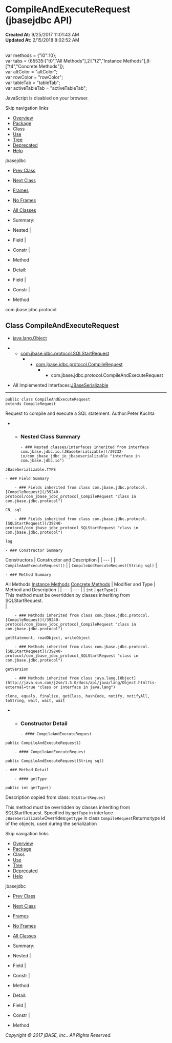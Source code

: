 # CompileAndExecuteRequest (jbasejdbc   API)

**Created At:** 9/25/2017 11:01:43 AM  
**Updated At:** 2/15/2018 8:02:52 AM  

<!--<br>    try {<br>        if (location.href.indexOf('is-external=true') == -1) {<br>            parent.document.title="CompileAndExecuteRequest (jbasejdbc   API)";<br>        }<br>    }<br>    catch(err) {<br>    }<br>//--><br>var methods = {"i0":10};<br>var tabs = {65535:["t0","All Methods"],2:["t2","Instance Methods"],8:["t4","Concrete Methods"]};<br>var altColor = "altColor";<br>var rowColor = "rowColor";<br>var tableTab = "tableTab";<br>var activeTableTab = "activeTableTab";
JavaScript is disabled on your browser.

Skip navigation links

- [Overview](../../../../overview-summary.html)
- [Package](/39240-protocol/com_jbase_jdbc_protocol_package-summary)
- Class
- [Use](/39241-class-use/com_jbase_jdbc_protocol_class-use_compileandexecuterequest)
- [Tree](/39240-protocol/com_jbase_jdbc_protocol_package-tree)
- [Deprecated](../../../../deprecated-list.html)
- [Help](../../../../help-doc.html)


jbasejdbc <br>

- [Prev Class](/39240-protocol/com_jbase_jdbc_protocol_CallSubroutineRequest "class in com.jbase.jdbc.protocol")
- [Next Class](/39240-protocol/com_jbase_jdbc_protocol_CompileRequest "class in com.jbase.jdbc.protocol")


- [Frames](../../../../index.html?com/jbase/jdbc/protocol//39240-protocol/com_jbase_jdbc_protocol_CompileAndExecuteRequest)
- [No Frames](/39240-protocol/com_jbase_jdbc_protocol_CompileAndExecuteRequest)


- [All Classes](../../../../allclasses-noframe.html)


<!--<br>  allClassesLink = document.getElementById("allclasses\_navbar\_top");<br>  if(window==top) {<br>    allClassesLink.style.display = "block";<br>  }<br>  else {<br>    allClassesLink.style.display = "none";<br>  }<br>  //-->

- Summary:
- Nested |
- Field |
- Constr |
- Method


- Detail:
- Field |
- Constr |
- Method

com.jbase.jdbc.protocol

## Class CompileAndExecuteRequest

- [java.lang.Object](http://java.sun.com/j2se/1.5.0/docs/api/java/lang/Object.html?is-external=true "class or interface in java.lang")
- - [com.jbase.jdbc.protocol.SQLStartRequest](/39240-protocol/com_jbase_jdbc_protocol_SQLStartRequest "class in com.jbase.jdbc.protocol")
    - - [com.jbase.jdbc.protocol.CompileRequest](/39240-protocol/com_jbase_jdbc_protocol_CompileRequest "class in com.jbase.jdbc.protocol")
        - - com.jbase.jdbc.protocol.CompileAndExecuteRequest


- All Implemented Interfaces:[JBaseSerializable](/39232-io/com_jbase_jdbc_io_jbaseserializable "interface in com.jbase.jdbc.io")
* * *


```
public class CompileAndExecuteRequest
extends CompileRequest
```

Request to compile and execute a SQL statement.
Author:Peter Kuchta

- - ### Nested Class Summary

        - ### Nested classes/interfaces inherited from interface com.jbase.jdbc.io.[JBaseSerializable](/39232-io/com_jbase_jdbc_io_jbaseserializable "interface in com.jbase.jdbc.io")
`JBaseSerializable.TYPE`


    - ### Field Summary

        - ### Fields inherited from class com.jbase.jdbc.protocol.[CompileRequest](/39240-protocol/com_jbase_jdbc_protocol_CompileRequest "class in com.jbase.jdbc.protocol")
`CN, sql`


        - ### Fields inherited from class com.jbase.jdbc.protocol.[SQLStartRequest](/39240-protocol/com_jbase_jdbc_protocol_SQLStartRequest "class in com.jbase.jdbc.protocol")
`log`


    - ### Constructor Summary


Constructors | Constructor and Description |
| --- |
| `CompileAndExecuteRequest()`  |
| `CompileAndExecuteRequest(String sql)`  |


    - ### Method Summary


All Methods [Instance Methods](javascript:show%282%29;) [Concrete Methods](javascript:show%288%29;) | Modifier and Type | Method and Description |
| --- | --- |
| `int` | `getType()`<br>This method must be overridden by classes inheriting from SQLStartRequest.<br> |


        - ### Methods inherited from class com.jbase.jdbc.protocol.[CompileRequest](/39240-protocol/com_jbase_jdbc_protocol_CompileRequest "class in com.jbase.jdbc.protocol")
`getStatement, readObject, writeObject`


        - ### Methods inherited from class com.jbase.jdbc.protocol.[SQLStartRequest](/39240-protocol/com_jbase_jdbc_protocol_SQLStartRequest "class in com.jbase.jdbc.protocol")
`getVersion`


        - ### Methods inherited from class java.lang.[Object](http://java.sun.com/j2se/1.5.0/docs/api/java/lang/Object.html?is-external=true "class or interface in java.lang")
`clone, equals, finalize, getClass, hashCode, notify, notifyAll, toString, wait, wait, wait`

- - ### Constructor Detail

        - #### CompileAndExecuteRequest

```
public CompileAndExecuteRequest()
```


        - #### CompileAndExecuteRequest

```
public CompileAndExecuteRequest(String sql)
```


    - ### Method Detail

        - #### getType

```
public int getType()
```

Description copied from class: `SQLStartRequest`

This method must be overridden by classes inheriting from SQLStartRequest.
Specified by:`getType` in interface `JBaseSerializable`Overrides:`getType` in class `CompileRequest`Returns:type id of the objects, used during the serialization

Skip navigation links

- [Overview](../../../../overview-summary.html)
- [Package](/39240-protocol/com_jbase_jdbc_protocol_package-summary)
- Class
- [Use](/39241-class-use/com_jbase_jdbc_protocol_class-use_compileandexecuterequest)
- [Tree](/39240-protocol/com_jbase_jdbc_protocol_package-tree)
- [Deprecated](../../../../deprecated-list.html)
- [Help](../../../../help-doc.html)


jbasejdbc <br>

- [Prev Class](/39240-protocol/com_jbase_jdbc_protocol_CallSubroutineRequest "class in com.jbase.jdbc.protocol")
- [Next Class](/39240-protocol/com_jbase_jdbc_protocol_CompileRequest "class in com.jbase.jdbc.protocol")


- [Frames](../../../../index.html?com/jbase/jdbc/protocol//39240-protocol/com_jbase_jdbc_protocol_CompileAndExecuteRequest)
- [No Frames](/39240-protocol/com_jbase_jdbc_protocol_CompileAndExecuteRequest)


- [All Classes](../../../../allclasses-noframe.html)


<!--<br>  allClassesLink = document.getElementById("allclasses\_navbar\_bottom");<br>  if(window==top) {<br>    allClassesLink.style.display = "block";<br>  }<br>  else {<br>    allClassesLink.style.display = "none";<br>  }<br>  //-->

- Summary:
- Nested |
- Field |
- Constr |
- Method


- Detail:
- Field |
- Constr |
- Method

*Copyright © 2017 jBASE, Inc.. All Rights Reserved.*

